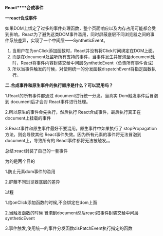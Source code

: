 **React****合成事件**

**一****react****合成事件**

如果DOM上绑定了过多的事件处理函数，整个页面响应以及内存占用可能都会受到影响。React为了避免这类DOM事件滥用，同时屏蔽底层不同浏览器之间的事件系统差异，实现了一个中间层——SyntheticEvent。

1. 当用户在为onClick添加函数时，React并没有将Click时间绑定在DOM上面。
2. 而是在document处监听所有支持的事件，当事件发生并冒泡至document处时，React将事件内容封装交给中间层SyntheticEvent（负责所有事件合成）
3. 所以当事件触发的时候，对使用统一的分发函数dispatchEvent将指定函数执行。

**二.合成事件和原生事件的执行顺序是什么？可以混用吗？**

1.React的所有事件都通过 document进行统一分发。当真实 Dom触发事件后冒泡到 document后才会对 React事件进行处理。

2.所以原生的事件会先执行，然后执行 React合成事件，最后执行真正在 document上挂载的事件

3.React事件和原生事件最好不要混用。原生事件中如果执行了 stopPropagation方法，则会导致其他 React事件失效。因为所有元素的事件将无法冒泡到 document上，导致所有的 React事件都将无法被触发。。





总结:react封装了自己的一套事件

为的是两个目的

1.防止元素dom事件的滥用

2.屏蔽不同浏览器底层的差异



过程  

1.给onClick添加函数的时候,不会绑定在dom上面

2.当触发函数的时候 冒泡到document然后react把事件封装交给中间层syntheticEvent

3.事件触发,使用统一的事件分发函数disPatchEvent执行指定的函数